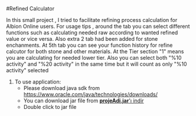 #Refined Calculator

In this small project , I tried to facilitate refining process calculation for Albion Online users.
For usage tips , around the tab you can select different functions such as calculating needed raw 
according to wanted refined value or vice versa. Also extra 2 tab had been added for stone enchanments.
At 5th tab you can see your function history for refine calcutor for both stone and other materials.
At the Tier section "1" means you are calculating for needed lower tier.
Also you can select both "%10 activity" and "%20 activity" in the same time but it will count as only "%10 activity" selected

1. To use application:
   - Please download java sdk from https://www.oracle.com/java/technologies/downloads/
   - You can download jar file from [**projeAdi.jar**'ı indir](https://github.com/CemBC/RefinerCalculatorTemplate/blob/main/RefinedCalculator.jar)
   - Double click to jar file
